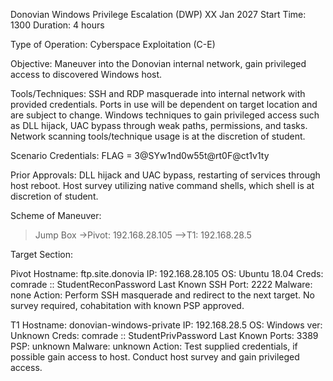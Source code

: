 Donovian Windows Privilege Escalation (DWP)
XX Jan 2027
Start Time: 1300
Duration: 4 hours

Type of Operation: Cyberspace Exploitation (C-E)

Objective: Maneuver into the Donovian internal network, gain privileged access to discovered Windows host.

Tools/Techniques: SSH and RDP masquerade into internal network with provided credentials. Ports in use will be dependent on target location and are subject to change. Windows techniques to gain privileged access such as DLL hijack, UAC bypass through weak paths, permissions, and tasks. Network scanning tools/technique usage is at the discretion of student.

Scenario Credentials: FLAG = 3@SYw1nd0w55t@rt0F@ct1v1ty

Prior Approvals: DLL hijack and UAC bypass, restarting of services through host reboot. Host survey utilizing native command shells, which shell is at discretion of student.

Scheme of Maneuver:
>Jump Box
->Pivot: 192.168.28.105
-->T1: 192.168.28.5

Target Section:

Pivot
Hostname: ftp.site.donovia
IP: 192.168.28.105
OS: Ubuntu 18.04
Creds: comrade :: StudentReconPassword
Last Known SSH Port: 2222
Malware: none
Action: Perform SSH masquerade and redirect to the next target. No survey required, cohabitation with known PSP approved.

T1
Hostname: donovian-windows-private
IP: 192.168.28.5
OS: Windows ver: Unknown
Creds: comrade :: StudentPrivPassword
Last Known Ports: 3389
PSP: unknown
Malware: unknown
Action: Test supplied credentials, if possible gain access to host. Conduct host survey and gain privileged access.